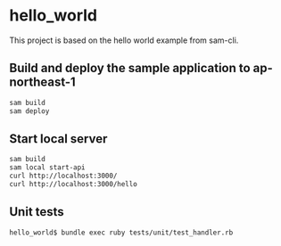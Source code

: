 # hello_world

This project is based on the hello world example from sam-cli.

## Build and deploy the sample application to ap-northeast-1

```bash
sam build
sam deploy
```

## Start local server

```bash
sam build
sam local start-api
curl http://localhost:3000/
curl http://localhost:3000/hello
```

## Unit tests

```bash
hello_world$ bundle exec ruby tests/unit/test_handler.rb
```
